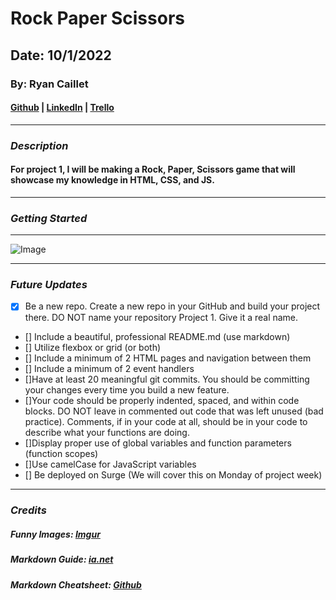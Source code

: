 # Rock Paper Scissors

## Date: 10/1/2022

### By: Ryan Caillet

#### [Github](https://github.com/rycaillet) | [LinkedIn](https://www.linkedin.com/in/ryan-caillet-b12a99239/) | [Trello](https://trello.com/b/tD8HSlHd/ryan-caillet-rock-paper-scissors)
***

### ***Description***
#### For project 1, I will be making a Rock, Paper, Scissors game that will showcase my knowledge in HTML, CSS, and JS.

***

### ***Getting Started***
***
![Image](https://i.imgur.com/eau3j1h.jpeg)
***

### ***Future Updates***
- [x] Be a new repo. Create a new repo in your GitHub and build your project there. DO NOT name your repository Project 1. Give it a real name.
- [] Include a beautiful, professional README.md (use markdown)
- [] Utilize flexbox or grid (or both)
- [] Include a minimum of 2 HTML pages and navigation between them
- [] Include a minimum of 2 event handlers
- []Have at least 20 meaningful git commits. You should be committing your changes every time you build a new feature.
- []Your code should be properly indented, spaced, and within code blocks. DO NOT leave in commented out code that was left unused (bad practice). Comments, if in your code at all, should be in your code to describe what your functions are doing.
- []Display proper use of global variables and function parameters (function scopes)
- []Use camelCase for JavaScript variables
- [] Be deployed on Surge (We will cover this on Monday of project week)
***

### ***Credits***

##### Funny Images: [Imgur](https://imgur.com/)

##### Markdown Guide: [ia.net]((https://ia.net/writer/support/general/markdown-guide))

##### Markdown Cheatsheet: [Github](https://www.markdownguide.org/cheat-sheet/)
